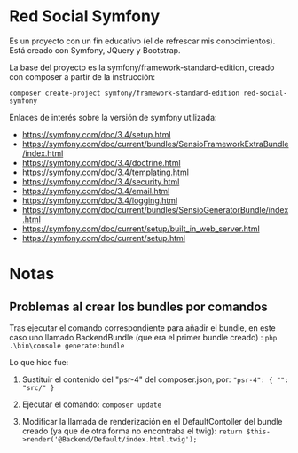 # Red Social Symfony


Es un proyecto con un fin educativo (el de refrescar mis conocimientos). Está creado con Symfony, JQuery y Bootstrap.

La base del proyecto es la symfony/framework-standard-edition, creado con composer a partir de la instrucción: 

`composer create-project symfony/framework-standard-edition red-social-symfony`

Enlaces de interés sobre la versión de symfony utilizada:

- https://symfony.com/doc/3.4/setup.html
- https://symfony.com/doc/current/bundles/SensioFrameworkExtraBundle/index.html
- https://symfony.com/doc/3.4/doctrine.html
- https://symfony.com/doc/3.4/templating.html
- https://symfony.com/doc/3.4/security.html
- https://symfony.com/doc/3.4/email.html
- https://symfony.com/doc/3.4/logging.html
- https://symfony.com/doc/current/bundles/SensioGeneratorBundle/index.html
- https://symfony.com/doc/current/setup/built_in_web_server.html
- https://symfony.com/doc/current/setup.html

# Notas

## Problemas al crear los bundles por comandos
Tras ejecutar el comando correspondiente para añadir el bundle, en este caso uno llamado BackendBundle (que era el primer bundle creado) :
`php .\bin\console generate:bundle`

Lo que hice fue:
1. Sustituir el contenido del "psr-4" del composer.json, por:
`"psr-4": {
            "": "src/"
        }`

2. Ejecutar el comando: 
`composer update`

3. Modificar la llamada de renderización en el DefaultContoller del bundle creado (ya que de otra forma no encontraba el twig):
`return $this->render('@Backend/Default/index.html.twig');`



